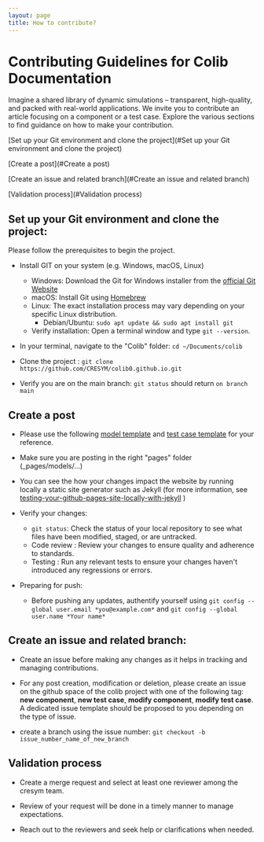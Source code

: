 ```yaml
---
layout: page
title: How to contribute?
---
```


# Contributing Guidelines for Colib Documentation

Imagine a shared library of dynamic simulations – transparent, high-quality, and packed with real-world applications. We invite you to contribute an article focusing on a component or a test case. Explore the various sections to find guidance on how to make your contribution.  

[Set up your Git environment and clone the project](#Set up your Git environment and clone the project)

[Create a post](#Create a post)

[Create an issue and related branch](#Create an issue and related branch)

[Validation process](#Validation process)

## Set up your Git environment and clone the project: <a id="Set up your Git environment and clone the project:"></a>

Please follow the prerequisites to begin the project. 

- Install GIT on your system (e.g. Windows, macOS, Linux)
    - Windows: Download the Git for Windows installer from the [official Git Website](https://git-scm.com/download/win) 
    - macOS: Install Git using [Homebrew](https://brew.sh/)
    - Linux: The exact installation process may vary depending on your specific Linux distribution.
        - Debian/Ubuntu: `sudo apt update && sudo apt install git`
    - Verify installation: Open a terminal window and type `git --version`.

- In your terminal, navigate to the "Colib" folder: `cd ~/Documents/colib`

- Clone the project : `git clone https://github.com/CRESYM/colib0.github.io.git`

- Verify you are on the main branch: `git status` should return `on branch main`


## Create a post <a id="Create a post"></a>

- Please use the following [model template](modelTemplate.md) and [test case template](testCaseTemplate.md) for your reference.
- Make sure you are posting in the right "pages" folder (_pages/models/...)

- You can see the how your changes impact the website by running locally a static site generator such as Jekyll (for more information, see [testing-your-github-pages-site-locally-with-jekyll](https://docs.github.com/fr/pages/setting-up-a-github-pages-site-with-jekyll/testing-your-github-pages-site-locally-with-jekyll) )

- Verify your changes: 
    - `git status`: Check the status of your local repository to see what files have been modified, staged, or are untracked.
    - Code review : Review your changes to ensure quality and adherence to standards.
    - Testing     : Run any relevant tests to ensure your changes haven't introduced any regressions or errors.
- Preparing for push:
    - Before pushing any updates, authentify yourself using `git config --global user.email *you@example.com*` and `git config --global user.name *Your name*`


## Create an issue and related branch: <a id="Create an issue and related branch"></a>

- Create an issue before making any changes as it helps in tracking and managing contributions. 
  
- For any post creation, modification or deletion, please create an issue on the github space of the colib project with one of the following tag: **new component**, **new test case**, **modify component**, **modify test case**. A dedicated issue template should be proposed to you depending on the type of issue.
    
- create a branch using the issue number: `git checkout -b issue_number_name_of_new_branch`



## Validation process <a id="Validation process"></a>

- Create a merge request and select at least one reviewer among the cresym team. 

- Review of your request will be done in a timely manner to manage expectations. 
- Reach out to the reviewers and seek help or clarifications when needed. 







